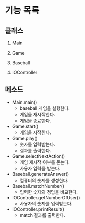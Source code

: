 # 기능 목록



## 클래스

1. Main

2. Game

3. Baseball
4. IOController



## 메소드

- Main.main() 
  - baseball 게임을 실행한다.
  - 게임을 재시작한다.
  - 게임을 종료한다.
- Game.start()
  - 게임을 시작한다.
- Game.play() 
  - 숫자를 입력받는다.
  - 결과를 출력한다.
- Game.selectNextAction()
  - 게임 재시작 여부를 묻는다.
  - 사용자 입력을 받는다.
- Baseball.generateAnswer() 
  - 컴퓨터의 숫자를 생성한다.
- Baseball.matchNumber() 
  - 입력한 숫자와 정답을 비교한다.
- IOController.getNumberOfUser() 
  - 사용자의 숫자를 입력받는다.
- IOController.printResult()
  - match 결과를 출력한다.